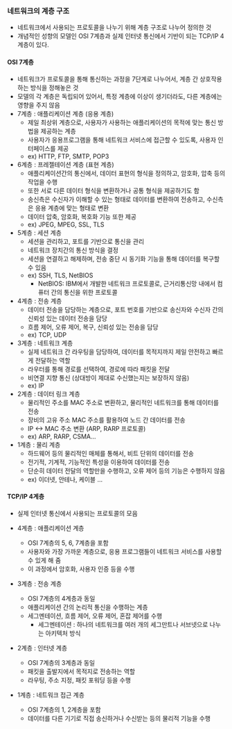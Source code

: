 ### 네트워크의 계층 구조
- 네트워크에서 사용되는 프로토콜을 나누기 위해 계층 구조로 나누어 정의한 것
- 개념적인 성향의 모델인 OSI 7계층과 실제 인터넷 통신에서 기반이 되는 TCP/IP 4계층이 있다.

#### OSI 7계층
- 네트워크가 프로토콜을 통해 통신하는 과정을 7단계로 나누어서, 계층 간 상호작용하는 방식을 정해놓은 것
- 모델의 각 계층은 독립되어 있어서, 특정 계층에 이상이 생기더라도, 다른 계층에는 영향을 주지 않음
- 7계층 : 애플리케이션 계층 (응용 계층)
  - 제일 최상위 계층으로, 사용자가 사용하는 애플리케이션의 목적에 맞는 통신 방법을 제공하는 계층
  - 사용자가 응용프로그램을 통해 네트워크 서비스에 접근할 수 있도록, 사용자 인터페이스를 제공
  - ex) HTTP, FTP, SMTP, POP3
- 6계층 : 프레젤테이션 계층 (표현 계층)
  - 애플리케이션간의 통신에서, 데이터 표현의 형식을 정의하고, 암호화, 압축 등의 작업을 수행
  - 또한 서로 다른 데이터 형식을 변환하거나 공통 형식을 제공하기도 함
  - 송신측은 수신자가 이해할 수 있는 형태로 데이터를 변환하여 전송하고, 수신측은 응용 계층에 맞는 형태로 변환  
  - 데이터 압축, 암호화, 복호화 기능 또한 제공
  - ex) JPEG, MPEG, SSL, TLS
- 5계층 : 세션 계층
  - 세션을 관리하고, 포트를 기반으로 통신을 관리
  - 네트워크 장치간의 통신 방식을 결정
  - 세션을 연결하고 해제하며, 전송 중단 시 동기화 기능을 통해 데이터를 복구할 수 있음
  - ex) SSH, TLS, NetBIOS
    - NetBIOS: IBM에서 개발한 네트워크 프로토콜로, 근거리통신망 내에서 컴퓨터 간의 통신을 위한 프로토콜
- 4계층 : 전송 계층
  - 데이터 전송을 담당하는 계층으로, 포트 번호를 기반으로 송신자와 수신자 간의 신뢰성 있는 데이터 전송을 담당
  - 흐름 제어, 오류 제어, 복구, 신뢰성 있는 전송을 담당
  - ex) TCP, UDP
- 3계층 : 네트워크 계층
  - 실제 네트워크 간 라우팅을 담당하여, 데이터를 목적지까지 제일 안전하고 빠르게 전달하는 역할
  - 라우터를 통해 경로를 선택하여, 경로에 따라 패킷을 전달
  - 비연결 지향 통신 (상대방이 제대로 수신했는지는 보장하지 않음)
  - ex) IP
- 2계층 : 데이터 링크 계층
  - 물리적인 주소를 MAC 주소로 변환하고, 물리적인 네트워크를 통해 데이터를 전송
  - 장비의 고유 주소 MAC 주소를 활용하여 노드 간 데이터를 전송
  - IP <-> MAC 주소 변환 (ARP, RARP 프로토콜)
  - ex) ARP, RARP, CSMA...
- 1계층 : 물리 계층
  - 하드웨어 등의 물리적인 매체를 통해서, 비트 단위의 데이터를 전송
  - 전기적, 기계적, 기능적인 특성을 이용하여 데이터를 전송
  - 단순히 데이터 전달의 역할만을 수행하고, 오류 제어 등의 기능은 수행하지 않음
  - ex) 이더넷, 안테나, 케이블 ...
#### TCP/IP 4계층
- 실제 인터넷 통신에서 사용되는 프로토콜의 모음

- 4계층 : 애플리케이션 계층
  - OSI 7계층의 5, 6, 7계층을 포함
  - 사용자와 가장 가까운 계층으로, 응용 프로그램들이 네트워크 서비스를 사용할 수 있게 해 줌
  - 이 과정에서 암호화, 사용자 인증 등을 수행
- 3계층 : 전송 계층
  - OSI 7계층의 4계층과 동일
  - 애플리케이션 간의 논리적 통신을 수행하는 계층
  - 세그멘테이션, 흐름 제어, 오류 제어, 혼잡 제어를 수행
    - 세그멘테이션 : 하나의 네트워크를 여러 개의 세그만트나 서브넷으로 나누는 아키텍처 방식
- 2계층 : 인터넷 계층
  - OSI 7계층의 3계층과 동일
  - 패킷을 출발지에서 목적지로 전송하는 역할
  - 라우팅, 주소 지정, 패킷 포워딩 등을 수행
- 1계층 : 네트워크 접근 계층
  - OSI 7계층의 1, 2계층을 포함
  - 데이터를 다른 기기로 직접 송신하거나 수신받는 등의 물리적 기능을 수행

